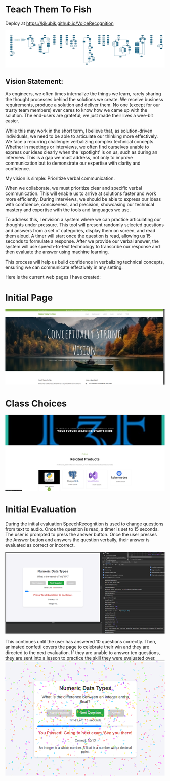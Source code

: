 # Teach Them To Fish

Deploy at https://kjkubik.github.io/VoiceRecognition


![alt text](/images/image.png)


## Vision Statement: 

As engineers, we often times internalize the things we learn, rarely sharing the thought processes behind the solutions we create. We receive business requirements, produce a solution and deliver them. No one (except for our trusty team members) ever cares to know how we came up with the solution. The end-users are grateful; we just made their lives a wee-bit easier.

While this may work in the short term, I believe that, as solution-driven individuals, we need to be able to articulate our thinking more effectively. We face a recurring challenge: verbalizing complex technical concepts. Whether in meetings or interviews, we often find ourselves unable to express our ideas clearly when the 'spotlight' is on us, such as during an interview. This is a gap we must address, not only to improve communication but to demonstrate our expertise with clarity and confidence.

My vision is simple: Prioritize verbal communication.

When we collaborate, we must prioritize clear and specific verbal communication. This will enable us to arrive at solutions faster and work more efficiently. During interviews, we should be able to express our ideas with confidence, conciseness, and precision, showcasing our technical mastery and expertise with the tools and languages we use.

To address this, I envision a system where we can practice articulating our thoughts under pressure. This tool will present randomly selected questions and answers from a set of categories, display them on screen, and read them aloud. A timer will start once the question is read, allowing us 15 seconds to formulate a response. After we provide our verbal answer, the system will use speech-to-text technology to transcribe our response and then evaluate the answer using machine learning.

This process will help us build confidence in verbalizing technical concepts, ensuring we can communicate effectively in any setting.

Here is the current web pages I have created: 

# Initial Page 
![alt text](/images/image-1.png)

# Class Choices
![alt text](/images/image-2.png)

# Initial Evaluation
During the initial evaluation SpeechRecognition is used to change questions from text to audio. Once the question is read, a timer is set to 15 seconds. The user is prompted to press the answer button. Once the user presses the Answer button and answers the question verbally, their answer is evaluated as correct or incorrect.

![alt text](/images/image-3.png)

This continues until the user has answered 10 questions correctly. Then, animated confetti covers the page to celebrate their win and they are directed to the next evaluation. If they are unable to answer ten questions, they are sent into a lesson to practice the skill they were evaluated over.
![alt text](/images/image-4.png)